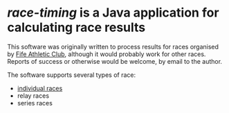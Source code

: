 # _race-timing_ is a Java application for calculating race results

This software was originally written to process results for races organised by [Fife Athletic Club](https://fifeac.org),
although it would probably work for other races. Reports of success or otherwise would be welcome, by email to the
author.

The software supports several types of race:

* [individual races](https://github.com/grahamkirby/race-timing/tree/main/src/main/resources/individual_race)
* relay races
* series races
